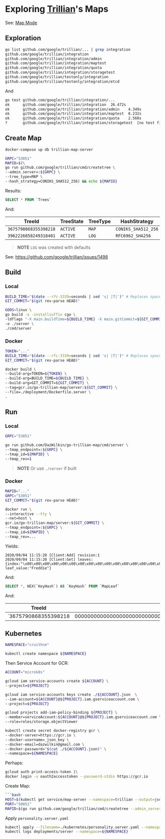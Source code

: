 # Exploring [Trillian](https://github.com/google/trillian)'s Maps

See: [Map Mode](https://github.com/google/trillian#map-mode)

## Exploration

```bash
go list github.com/google/trillian/... | grep integration
github.com/google/trillian/integration
github.com/google/trillian/integration/admin
github.com/google/trillian/integration/maptest
github.com/google/trillian/integration/quota
github.com/google/trillian/integration/storagetest
github.com/google/trillian/testonly/integration
github.com/google/trillian/testonly/integration/etcd
```

And

```bash
go test github.com/google/trillian/integration/...
ok  	github.com/google/trillian/integration	26.472s
ok  	github.com/google/trillian/integration/admin	4.349s
ok  	github.com/google/trillian/integration/maptest	8.232s
ok  	github.com/google/trillian/integration/quota	2.560s
?   	github.com/google/trillian/integration/storagetest	[no test files]
```

## Create Map

```bash
docker-compose up db trillian-map-server
```

```bash
GRPC="53051"
MAPID=$(\
go run github.com/google/trillian/cmd/createtree \
--admin_server=:${GRPC} \
--tree_type=MAP \
--hash_strategy=CONIKS_SHA512_256) && echo ${MAPID}
```

Results:

```SQL
SELECT * FROM `Trees`
```

And:

|TreeId|TreeState|TreeType|HashStrategy|HashAlgorithm|SignatureAlgorithm|
|------|---------|--------|------------|-------------|------------------|
|`3675790868355398218`|`ACTIVE`|`MAP`|`CONIKS_SHA512_256`|`SHA256`|`ECDSA`|
|`3962226858249318401`|`ACTIVE`|`LOG`|`RFC6962_SHA256`|`SHA256`|`ECDSA`|


> **NOTE** `LOG` was created with defaults

See: https://github.com/google/trillian/issues/1498

## Build

### Local

```bash
BUILD_TIME="$(date --rfc-3339=seconds | sed 's| |T|')" # Replaces space with "T"
GIT_COMMIT="$(git rev-parse HEAD)"

GOOS=linux \
go build -a -installsuffix cgo \
-ldflags "-X main.buildTime=${BUILD_TIME} -X main.gitCommit=${GIT_COMMIT}" \
-o ./server \
./cmd/server
```

### Docker

```bash
TOKEN="..."
BUILD_TIME="$(date --rfc-3339=seconds | sed 's| |T|')" # Replaces space with "T"
GIT_COMMIT="$(git rev-parse HEAD)"

docker build \
--build-arg=TOKEN=${TOKEN} \
--build-arg=BUILD_TIME=${BUILD_TIME} \
--build-arg=GIT_COMMIT=${GIT_COMMIT} \
--tag=gcr.io/go-trillian-map/server:${GIT_COMMIT} \
--file=./deployment/Dockerfile.server \
.
```

## Run

### Local

```bash
GRPC="53051"

go run github.com/DazWilkin/go-trillian-map/cmd/server \
--tmap_endpoint=:${GRPC} \
--tmap_id=${MAPID} \
--tmap_rev=1
```

> **NOTE** Or use `./server` if built

### Docker

```bash
MAPID="..."
GRPC="53051"
GIT_COMMIT="$(git rev-parse HEAD)"

docker run \
--interactive --tty \
--net=host \
gcr.io/go-trillian-map/server:${GIT_COMMIT} \
--tmap_endpoint=:${GRPC} \
--tmap_id=${MAPID} \
--tmap_rev=...
```

Yields:

```console
2020/09/04 11:15:20 [Client:Add] revision:1
2020/09/04 11:15:20 [Client:Get] leaves:{index:"\x00\x00\x00\x00\x00\x00\x00\x00\x00\x00\x00\x00\x00\x00\x00\x00\x00\x00\x00\x00\x00\x00\x00\x00\x00\x00\x00\x00\x00\x00\x00\x00"  leaf_value:"Freddie"}
```

And:

```SQL
SELECT *, HEX(`KeyHash`) AS `KeyHash` FROM `MapLeaf`
```

And:

|TreeId|KeyHash|MapRevision|LeafValue|
|------|-------|-----------|---------|
|`3675790868355398218|0000000000000000000000000000000000000000000000000000000000000000`|`1`|`77 bytes`|


## Kubernetes


```bash
NAMESPACE="cruithne"

kubectl create namespace ${NAMESPACE}
```

Then Service Account for GCR:

```bash
ACCOUNT="microk8s"

gcloud iam service-accounts create ${ACCOUNT} \
--project=${PROJECT}

gcloud iam service-accounts keys create ./${ACCOUNT}.json  \
--iam-account=${ACCOUNT}@${PROJECT}.iam.gserviceaccount.com \
--project=${PROJECT}

gcloud projects add-iam-policy-binding ${PROJECT} \
--member=serviceAccount:${ACCOUNT}@${PROJECT}.iam.gserviceaccount.com \
--role=roles/storage.objectViewer

kubectl create secret docker-registry gcr \
--docker-server=https://gcr.io \
--docker-username=_json_key \
--docker-email=dazwilkin@gmail.com \
--docker-password="$(cat ./${ACCOUNT}.json)" \
--namespace=${NAMESPACE}
```

Perhaps:

```bash
gcloud auth print-access-token |\
docker login -u oauth2accesstoken --password-stdin https://gcr.io
```

Create Map:

```bash
```bash
HOST=$(kubectl get service/map-server --namespace=trillian --output=jsonpath="{.spec.clusterIP}")
PORT="50051"
MAPID=$(go run github.com/google/trillian/cmd/createtree --admin_server=${HOST}:${PORT} --tree_type=MAP --hash_strategy=CONIKS_SHA512_256) && echo ${MAPID}
```

Apply `personality.server.yaml`

```bash
kubectl apply --filename=./kubernetes/personality.server.yaml --namespace=${NAMESPACE}
kubectl logs deployments/server --namespace=${NAMESPACE}
```

